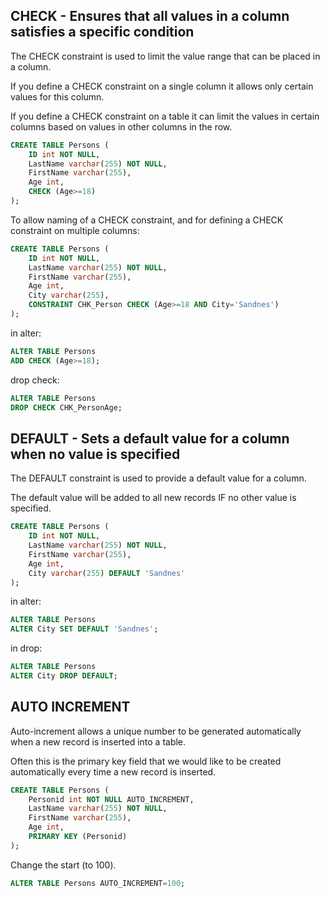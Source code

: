 
## CHECK - Ensures that all values in a column satisfies a specific condition
The CHECK constraint is used to limit the value range that can be placed in a column.

If you define a CHECK constraint on a single column it allows only certain values for this column.

If you define a CHECK constraint on a table it can limit the values in certain columns based on values in other columns in the row.
```sql
CREATE TABLE Persons (
    ID int NOT NULL,
    LastName varchar(255) NOT NULL,
    FirstName varchar(255),
    Age int,
    CHECK (Age>=18)
);
```

To allow naming of a CHECK constraint, and for defining a CHECK constraint on multiple columns:
```sql
CREATE TABLE Persons (
    ID int NOT NULL,
    LastName varchar(255) NOT NULL,
    FirstName varchar(255),
    Age int,
    City varchar(255),
    CONSTRAINT CHK_Person CHECK (Age>=18 AND City='Sandnes')
);
```
in alter:
```sql
ALTER TABLE Persons
ADD CHECK (Age>=18);
```
drop check:
```sql
ALTER TABLE Persons
DROP CHECK CHK_PersonAge;
```
## DEFAULT - Sets a default value for a column when no value is specified
The DEFAULT constraint is used to provide a default value for a column.

The default value will be added to all new records IF no other value is specified.
```sql
CREATE TABLE Persons (
    ID int NOT NULL,
    LastName varchar(255) NOT NULL,
    FirstName varchar(255),
    Age int,
    City varchar(255) DEFAULT 'Sandnes'
);
```
in alter:
```sql
ALTER TABLE Persons
ALTER City SET DEFAULT 'Sandnes';
```
in drop:
```sql
ALTER TABLE Persons
ALTER City DROP DEFAULT;
```

## AUTO INCREMENT
Auto-increment allows a unique number to be generated automatically when a new record is inserted into a table.

Often this is the primary key field that we would like to be created automatically every time a new record is inserted.
```sql
CREATE TABLE Persons (
    Personid int NOT NULL AUTO_INCREMENT,
    LastName varchar(255) NOT NULL,
    FirstName varchar(255),
    Age int,
    PRIMARY KEY (Personid)
);
```
Change the start (to 100).
```sql
ALTER TABLE Persons AUTO_INCREMENT=100;
```

